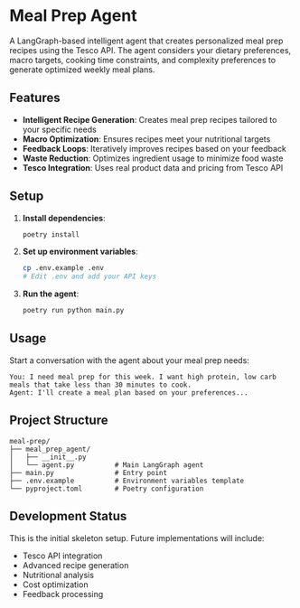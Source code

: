 # Meal Prep Agent

A LangGraph-based intelligent agent that creates personalized meal prep recipes using the Tesco API. The agent considers your dietary preferences, macro targets, cooking time constraints, and complexity preferences to generate optimized weekly meal plans.

## Features

- **Intelligent Recipe Generation**: Creates meal prep recipes tailored to your specific needs
- **Macro Optimization**: Ensures recipes meet your nutritional targets
- **Feedback Loops**: Iteratively improves recipes based on your feedback
- **Waste Reduction**: Optimizes ingredient usage to minimize food waste
- **Tesco Integration**: Uses real product data and pricing from Tesco API

## Setup

1. **Install dependencies**:
   ```bash
   poetry install
   ```

2. **Set up environment variables**:
   ```bash
   cp .env.example .env
   # Edit .env and add your API keys
   ```

3. **Run the agent**:
   ```bash
   poetry run python main.py
   ```

## Usage

Start a conversation with the agent about your meal prep needs:

```
You: I need meal prep for this week. I want high protein, low carb meals that take less than 30 minutes to cook.
Agent: I'll create a meal plan based on your preferences...
```

## Project Structure

```
meal-prep/
├── meal_prep_agent/
│   ├── __init__.py
│   └── agent.py          # Main LangGraph agent
├── main.py               # Entry point
├── .env.example          # Environment variables template
└── pyproject.toml        # Poetry configuration
```

## Development Status

This is the initial skeleton setup. Future implementations will include:
- Tesco API integration
- Advanced recipe generation
- Nutritional analysis
- Cost optimization
- Feedback processing